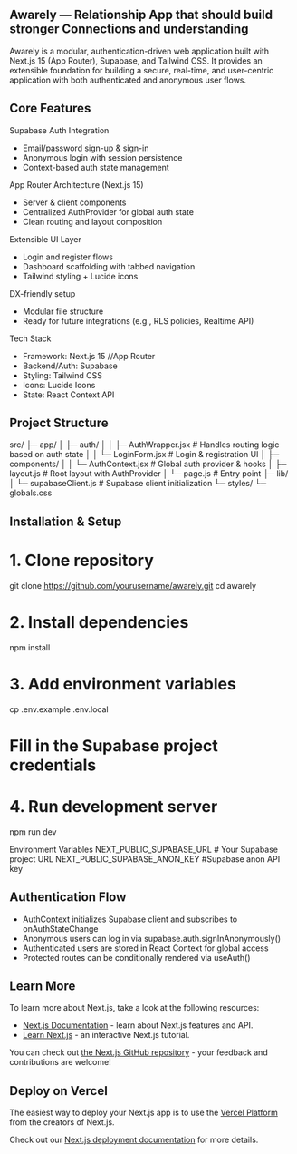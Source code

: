 ## Awarely — Relationship App that should build stronger Connections and understanding

Awarely is a modular, authentication-driven web application built with Next.js 15 (App Router), Supabase, and Tailwind CSS.
It provides an extensible foundation for building a secure, real-time, and user-centric application with both authenticated and anonymous user flows.

## Core Features

Supabase Auth Integration
  - Email/password sign-up & sign-in
  - Anonymous login with session persistence
  - Context-based auth state management

App Router Architecture (Next.js 15)
  - Server & client components
  - Centralized AuthProvider for global auth state
  - Clean routing and layout composition

Extensible UI Layer
  - Login and register flows
  - Dashboard scaffolding with tabbed navigation
  - Tailwind styling + Lucide icons

DX-friendly setup
  - Modular file structure
  - Ready for future integrations (e.g., RLS policies, Realtime API)

Tech Stack
  - Framework: Next.js 15 //App Router
  - Backend/Auth: Supabase
  - Styling: Tailwind CSS
  - Icons: Lucide Icons
  - State: React Context API

## Project Structure
src/
 ├─ app/
 │   ├─ auth/
 │   │   ├─ AuthWrapper.jsx        # Handles routing logic based on auth state
 │   │   └─ LoginForm.jsx          # Login & registration UI
 │   ├─ components/
 │   │   └─ AuthContext.jsx        # Global auth provider & hooks
 │   ├─ layout.js                  # Root layout with AuthProvider
 │   └─ page.js                    # Entry point
 ├─ lib/
 │   └─ supabaseClient.js          # Supabase client initialization
 └─ styles/
     └─ globals.css

## Installation & Setup
# 1. Clone repository
git clone https://github.com/yourusername/awarely.git
cd awarely

# 2. Install dependencies
npm install

# 3. Add environment variables
cp .env.example .env.local
# Fill in the Supabase project credentials

# 4. Run development server
npm run dev

Environment Variables
NEXT_PUBLIC_SUPABASE_URL	        # Your Supabase project URL
NEXT_PUBLIC_SUPABASE_ANON_KEY	    #Supabase anon API key

## Authentication Flow
  - AuthContext initializes Supabase client and subscribes to onAuthStateChange
  - Anonymous users can log in via supabase.auth.signInAnonymously()
  - Authenticated users are stored in React Context for global access
  - Protected routes can be conditionally rendered via useAuth()


## Learn More

To learn more about Next.js, take a look at the following resources:

- [Next.js Documentation](https://nextjs.org/docs) - learn about Next.js features and API.
- [Learn Next.js](https://nextjs.org/learn) - an interactive Next.js tutorial.

You can check out [the Next.js GitHub repository](https://github.com/vercel/next.js) - your feedback and contributions are welcome!

## Deploy on Vercel

The easiest way to deploy your Next.js app is to use the [Vercel Platform](https://vercel.com/new?utm_medium=default-template&filter=next.js&utm_source=create-next-app&utm_campaign=create-next-app-readme) from the creators of Next.js.

Check out our [Next.js deployment documentation](https://nextjs.org/docs/app/building-your-application/deploying) for more details.
